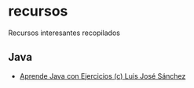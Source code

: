 # recursos
Recursos interesantes recopilados

## Java

- [Aprende Java con Ejercicios (c) Luis José Sánchez](https://github.com/LuisJoseSanchez/aprende-java-con-ejercicios)

